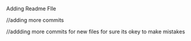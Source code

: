 













Adding Readme FIle

//adding more commits

//addding more commits for new files for sure its okey to make mistakes

